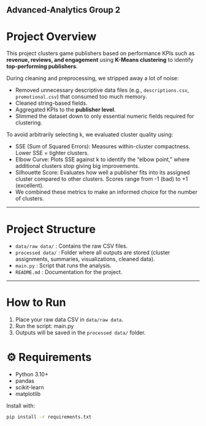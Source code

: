 ## Advanced-Analytics Group 2

# Project Overview
This project clusters game publishers based on performance KPIs such as **revenue, reviews, and engagement** using **K-Means clustering** to identify **top-performing publishers**.  

During cleaning and preprocessing, we stripped away a lot of noise:
- Removed unnecessary descriptive data files (e.g., `descriptions.csv`, `promotional.csv`) that consumed too much memory.  
- Cleaned string-based fields.  
- Aggregated KPIs to the **publisher level**.  
- Slimmed the dataset down to only essential numeric fields required for clustering.  

To avoid arbitrarily selecting k, we evaluated cluster quality using:
- SSE (Sum of Squared Errors): Measures within-cluster compactness. Lower SSE = tighter clusters.
- Elbow Curve: Plots SSE against k to identify the “elbow point,” where additional clusters stop giving big improvements.
- Silhouette Score: Evaluates how well a publisher fits into its assigned cluster compared to other clusters. Scores range from -1 (bad) to +1 (excellent).
- We combined these metrics to make an informed choice for the number of clusters.


---

# Project Structure
- `data/raw data/` : Contains the raw CSV files.  
- `processed data/` : Folder where all outputs are stored (cluster assignments, summaries, visualizations, cleaned data).  
- `main.py` : Script that runs the analysis.  
- `README.md` : Documentation for the project.  

---
# How to Run
1. Place your raw data CSV in `data/raw data`.
2. Run the script:
   main.py
3. Outputs will be saved in the `processed data/` folder.

# ⚙️ Requirements
- Python 3.10+  
- pandas  
- scikit-learn  
- matplotlib  

Install with:
```bash
pip install -r requirements.txt

